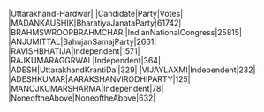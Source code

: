  
|Uttarakhand-Hardwar|
|Candidate|Party|Votes|
|MADANKAUSHIK|BharatiyaJanataParty|61742|
|BRAHMSWROOPBRAHMCHARI|IndianNationalCongress|25815|
|ANJUMITTAL|BahujanSamajParty|2661|
|RAVISHBHATIJA|Independent|1571|
|RAJKUMARAGGRWAL|Independent|364|
|ADESH|UttarakhandKrantiDal|329|
|VIJAYLAXMI|Independent|232|
|ADESHKUMAR|AARAKSHANVIRODHIPARTY|125|
|MANOJKUMARSHARMA|Independent|78|
|NoneoftheAbove|NoneoftheAbove|632|
